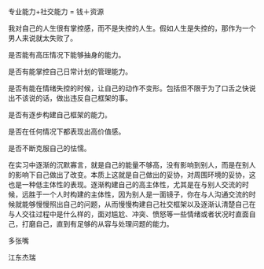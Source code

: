 专业能力+社交能力 = 钱＋资源

我对自己的人生很有掌控感，而不是失控的人生。假如人生是失控的，那作为一个男人来说就太失败了。

是否能有高压情况下能够抽身的能力。

是否有能掌控自己日常计划的管理能力。

是否有能在情绪失控的时候，让自己的动作不变形。包括但不限于为了口舌之快说出不该说的话，做出违反自己框架的事。

是否有逐步构建自己框架的能力。

是否在任何情况下都表现出高价值感。

是否不断克服自己的怯懦。



在实习中逐渐的沉默寡言，就是自己的能量不够高，没有影响到别人，而是在别人的影响下自己做出了改变。本质上这就是自己做出的妥协，对周围环境的妥协，这也是一种低主体性的表现。逐渐构建自己的高主体性，尤其是在与别人交流的时候，远胜于一个人时构建的主体性，因为别人是一面镜子，你在与人沟通交流的时候就能够慢慢照出自己的问题，从而慢慢构建自己社交框架以及逐渐认清楚自己在与人交往过程中是什么样的，面对尴尬、冲突、愤怒等一些情绪或者状况时直面自己，打磨自己，直到有足够的从容与处理问题的能力。





多张嘴

江东杰瑞
